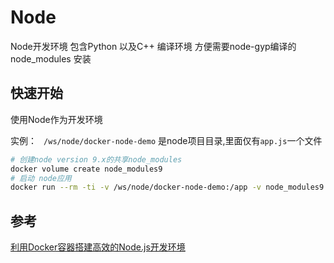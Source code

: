 # Node
Node开发环境 包含Python 以及C++ 编译环境 方便需要node-gyp编译的node_modules 安装

## 快速开始

使用Node作为开发环境

实例：
` /ws/node/docker-node-demo` 是node项目目录,里面仅有`app.js`一个文件


```bash
# 创建node version 9.x的共享node_modules
docker volume create node_modules9
# 启动 node应用
docker run --rm -ti -v /ws/node/docker-node-demo:/app -v node_modules9:/app/node_modules -w /app -p 3000:3000 --name nodeApp hl4god/node node /app/app.js
```


## 参考

[利用Docker容器搭建高效的Node.js开发环境](http://ju.outofmemory.cn/entry/326707)



